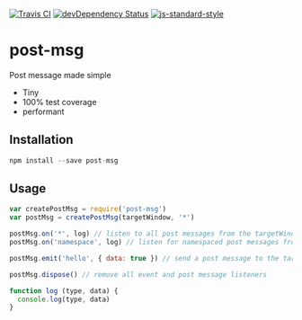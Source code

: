 [![Travis CI](https://travis-ci.org/alanclarke/post-msg.svg?branch=master)](https://travis-ci.org/alanclarke/post-msg)
[![devDependency Status](https://david-dm.org/alanclarke/post-msg/dev-status.svg)](https://david-dm.org/alanclarke/post-msg#info=devDependencies)
[![js-standard-style](https://img.shields.io/badge/code%20style-standard-brightgreen.svg)](http://standardjs.com/)

# post-msg
Post message made simple

- Tiny
- 100% test coverage
- performant


## Installation
```js
npm install --save post-msg
```

## Usage
```js
var createPostMsg = require('post-msg')
var postMsg = createPostMsg(targetWindow, '*')

postMsg.on('*', log) // listen to all post messages from the targetWindow
postMsg.on('namespace', log) // listen for namespaced post messages from the targetWindow

postMsg.emit('hello', { data: true }) // send a post message to the targetWindow

postMsg.dispose() // remove all event and post message listeners

function log (type, data) {
  console.log(type, data)
}
```
